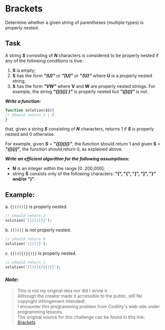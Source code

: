 # Brackets

Determine whether a given string of parentheses (multiple types) is properly nested.

## Task

A string **_S_** consisting of **_N_** characters is considered to be properly nested if any of the following conditions
is true:

1. **S** is empty;
1. **S** has the form **_"(U)"_** or **_"[U]"_** or **_"{U}"_** where **U** is a properly nested string;
1. **S** has the form **_"VW"_** where **V** and **W** are properly nested strings. For example, the string **_"{[()()]
   }"_** is properly nested but **_"([)()]"_** is not.

**_Write a function:_**

```php
function solution($S){
// should return 1 | 0
}
```

that, given a string **_S_** consisting of **_N_** characters, returns 1 if **_S_** is properly nested and 0 otherwise.

For example, given **_S_** = **_"{[()()]}"_**, the function should return 1 and given **S** = **_"([)()]"_**, the
function should return 0, as explained above.

**_Write an efficient algorithm for the following assumptions:_**

* **N** is an integer within the range [0..200,000];
* string **S** consists only of the following characters: **"(", "{", "[", "]", "}" and/or ")"**.

## Example:

a. `{[()()]}` is properly nested.

```php
// should return 1
solution('{[()()]}');
```

b. `([)()]` is not properly nested.

```php
// should return 0
solution('([)()]');
```

c. `{[)(]{(}{)}}` is properly nested.

```php
// should return 1
solution('{[)(]{(}{)}}');
```

### *Note:*

> This is not my original idea nor did I wrote it.  
Although the creator made it accessible to the public, still No copyright infringement intended!.  
I encounter this programming problem from Codility's web-site under programming lessons.  
The original source for this challenge can be found in this link:
[Brackets](https://app.codility.com/programmers/lessons/7-stacks_and_queues/brackets/)